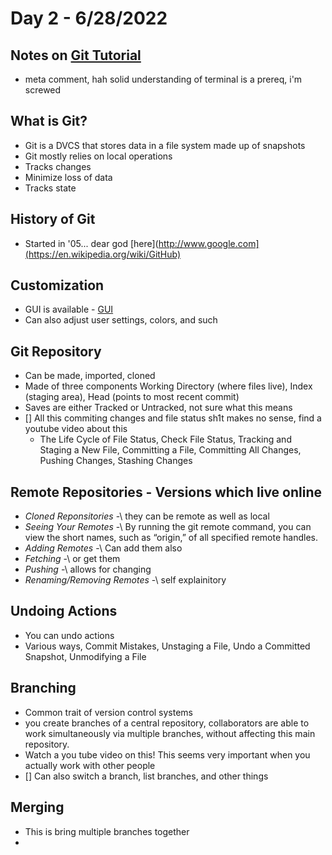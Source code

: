 # Day 2 - 6/28/2022

## Notes on [Git Tutorial](https://blog.udemy.com/git-tutorial-a-comprehensive-guide/)
- meta comment, hah solid understanding of terminal is a prereq, i'm screwed

## What is Git?
- Git is a DVCS that stores data in a file system made up of snapshots
- Git mostly relies on local operations
- Tracks changes
- Minimize loss of data
- Tracks state

## History of Git
- Started in '05... dear god [here](http://www.google.com](https://en.wikipedia.org/wiki/GitHub)

## Customization
- GUI is available - [GUI](https://git-scm.com/downloads/guis)
- Can also adjust user settings, colors, and such

## Git Repository
- Can be made, imported, cloned
- Made of three components Working Directory (where files live), Index (staging area), Head (points to most recent commit)
- Saves are either Tracked or Untracked, not sure what this means
- [] All this commiting changes and file status sh1t makes no sense, find a youtube video about this
  -  The Life Cycle of File Status, Check File Status, Tracking and Staging a New File, Committing a File, Committing All Changes, Pushing Changes, Stashing Changes

## Remote Repositories - Versions which live online
- _Cloned Reponsitories_ -\ they can be remote as well as local
- _Seeing Your Remotes_ -\ By running the git remote command, you can view the short names, such as “origin,” of all specified remote handles.
- _Adding Remotes_ -\ Can add them also
- _Fetching_ -\ or get them
- _Pushing_ -\ allows for changing
- _Renaming/Removing Remotes_ -\ self explainitory

## Undoing Actions
- You can undo actions
- Various ways, Commit Mistakes, Unstaging a File, Undo a Committed Snapshot, Unmodifying a File

## Branching
- Common trait of version control systems
- you create branches of a central repository, collaborators are able to work simultaneously via multiple branches, without affecting this main repository.
- Watch a you tube video on this! This seems very important when you actually work with other people
- [] Can also switch a branch, list branches, and other things

## Merging
- This is bring multiple branches together
- 

